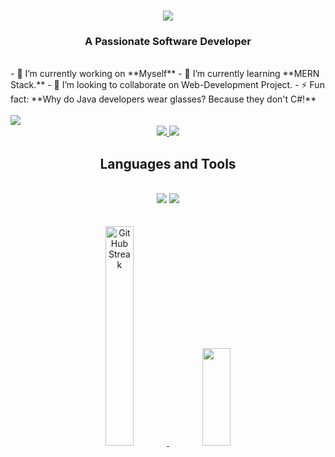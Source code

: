<h1 align="center">
    <img src="https://readme-typing-svg.herokuapp.com/?font=Courier New&size=35&center=true&vCenter=true&width=500&height=70&duration=4000&lines=Hi+There!+👋;+I'm+Abhey+Khurana!;" />
</h1>

<h3 align="center">A Passionate Software Developer</h3>

<br/>
<!-- 
<div align="center">
 
🌱 I’m currently learning **React, DSA**

💬 Ask me about **Java, React, Problem Solving**

👯 I’m looking to collaborate on Web-Development Project.

⚡ Fun fact **Why do Java developers wear glasses? Because they don't C#!**

 </div> -->
 - 🔭 I’m currently working on **Myself**
 - 🌱 I’m currently learning **MERN Stack.**
 - 👯 I’m looking to collaborate on Web-Development Project.
 - ⚡ Fun fact: **Why do Java developers wear glasses? Because they don't C#!**

 <br>
 <br>
 <img align="left" src="https://visitor-badge.laobi.icu/badge?page_id=Abhey-Khurana.Abhey-Khurana" />
 
 <br>
<div align="center"> 
  <a href="mailto:abhey.khurana77@gmail.com">
    <img src="https://img.shields.io/badge/Gmail-333333?style=for-the-badge&logo=gmail&logoColor=red" />
  </a>
  <a href="https://www.linkedin.com/in/abhey-khurana-5b1a992b8/" target="_blank">
    <img src="https://img.shields.io/badge/LinkedIn-0077B5?style=for-the-badge&logo=linkedin&logoColor=white" target="_blank" />
  </a>
</div>

 
<h2 align="center">Languages and Tools </h2>
<br/>
<div align="center">
    <img src="https://skillicons.dev/icons?i=react,bootstrap,html,css,vscode,github,tailwind,git" />
    <img src="https://skillicons.dev/icons?i=nodejs,javascript,express,mongodb,java,mysql" /><br>
</div>

<br/>
<!-- <hr/> -->

<!-- <div align="center">
  <h2>My Contributions</h2>
  <br>
  <img alt="snake eating my contributions" src="https://raw.githubusercontent.com/Abhey-Khurana/Abhey-Khurana/output/github-contribution-grid-snake.svg" />
  
  <br/><br/><br/>
</div> -->
<!-- 
<hr/> -->

<br>
<div align=center>
 
  <a href="https://git.io/streak-stats">
    <img width="30%" height="30%" src="https://streak-stats.demolab.com?user=Abhey-Khurana&theme=tokyonight" alt="GitHub Streak" />
</a>
    <img width="30%" height="20%" src="https://github-readme-stats.vercel.app/api?username=Abhey-Khurana&show_icons=true&theme=tokyonight" />
      
</div>
<br/><br/>


<br/>


<br/>
